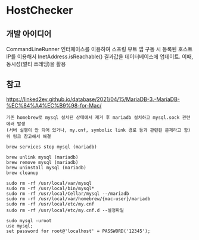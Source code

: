 # HostChecker

## 개발 아이디어 

CommandLineRunner 인터페이스를 이용하여 스프링 부트 앱 구동 시 등록된 호스트 IP를 이용해서 
InetAddress.isReachable() 결과값을 데이터베이스에 업데이트. 이때, 동시성(멀티 쓰레딩)을 활용


## 참고

https://linked2ev.github.io/database/2021/04/15/MariaDB-3.-MariaDB-%EC%84%A4%EC%B9%98-for-Mac/

    기존 homebrew로 mysql 설치된 상태에서 제거 후 mariadb 설치하고 mysql.sock 관련 에러 발생
    (서버 실행이 안 되어 있거나, my.cnf, symbolic link 경로 등과 관련된 문제라고 함)
    위 링크 참고해서 해결

    brew services stop mysql (mariadb)

    brew unlink mysql (mariadb)
    brew remove mysql (mariadb) 
    brew uninstall mysql (mariadb)
    brew cleanup

    sudo rm -rf /usr/local/var/mysql
    sudo rm -rf /usr/local/bin/mysql*
    sudo rm -rf /usr/local/Cellar/mysql --/mariadb
    sudo rm -rf /usr/local/var/homebrew/{mac-user}/mariadb
    sudo rm -rf /usr/local/etc/my.cnf 
    sudo rm -rf /usr/local/etc/my.cnf.d --설정파일

    sudo mysql -uroot
    use mysql;
    set password for root@'localhost' = PASSWORD('12345');